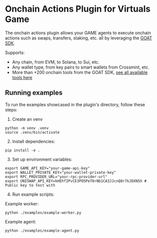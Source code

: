 # Onchain Actions Plugin for Virtuals Game

The onchain actions plugin allows your GAME agents to execute onchain actions such as swaps, transfers, staking, etc. all by leveraging the [GOAT SDK](https://github.com/goat-sdk/goat).

Supports:
- Any chain, from EVM, to Solana, to Sui, etc.
- Any wallet type, from key pairs to smart wallets from Crossmint, etc.
- More than +200 onchain tools from the GOAT SDK, [see all available tools here](https://github.com/goat-sdk/goat/tree/main/python#plugins)


## Running examples

To run the examples showcased in the plugin's directory, follow these steps:

1. Create an venv
```
python -m venv .venv
source .venv/bin/activate
```

2. Install dependencies:
```
pip install -e .
```

3. Set up environment variables:
```
export GAME_API_KEY="your-game-api-key"
export WALLET_PRIVATE_KEY="your-wallet-private-key"
export RPC_PROVIDER_URL="your-rpc-provider-url"
export UNISWAP_API_KEY=kHEhfIPvCE3PO5PeT0rNb1CA3JJcnQ8r7kJDXN5X # Public key to test with
```

4. Run example scripts:

Example worker:
```
python ./examples/example-worker.py  
```

Example agent:
```
python ./examples/example-agent.py
```